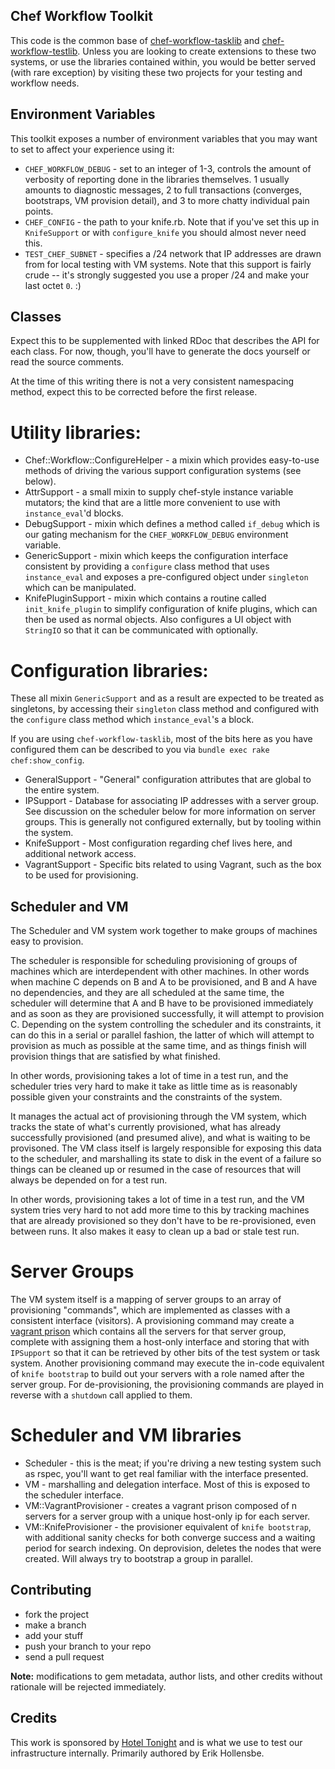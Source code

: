 Chef Workflow Toolkit
---------------------

This code is the common base of
[chef-workflow-tasklib](https://github.com/hoteltonight/chef-workflow-tasklib)
and
[chef-workflow-testlib](https://github.com/hoteltonight/chef-workflow-testlib).
Unless you are looking to create extensions to these two systems, or use the
libraries contained within, you would be better served (with rare exception) by
visiting these two projects for your testing and workflow needs.

Environment Variables
---------------------

This toolkit exposes a number of environment variables that you may want to set
to affect your experience using it:

* `CHEF_WORKFLOW_DEBUG` - set to an integer of 1-3, controls the amount of
  verbosity of reporting done in the libraries themselves. 1 usually amounts to
  diagnostic messages, 2 to full transactions (converges, bootstraps, VM
  provision detail), and 3 to more chatty individual pain points.
* `CHEF_CONFIG` - the path to your knife.rb. Note that if you've set this up in
  `KnifeSupport` or with `configure_knife` you should almost never need this.
* `TEST_CHEF_SUBNET` - specifies a /24 network that IP addresses are drawn from
  for local testing with VM systems. Note that this support is fairly crude --
  it's strongly suggested you use a proper /24 and make your last octet `0`.
  :)

Classes
-------

Expect this to be supplemented with linked RDoc that describes the API for each
class. For now, though, you'll have to generate the docs yourself or read the
source comments.

At the time of this writing there is not a very consistent namespacing method,
expect this to be corrected before the first release.

Utility libraries:
==================

* Chef::Workflow::ConfigureHelper - a mixin which provides easy-to-use methods
  of driving the various support configuration systems (see below).
* AttrSupport - a small mixin to supply chef-style instance variable mutators;
  the kind that are a little more convenient to use with `instance_eval`'d
  blocks.
* DebugSupport - mixin which defines a method called `if_debug` which is our
  gating mechanism for the `CHEF_WORKFLOW_DEBUG` environment variable.
* GenericSupport - mixin which keeps the configuration interface consistent by
  providing a `configure` class method that uses `instance_eval` and exposes a
  pre-configured object under `singleton` which can be manipulated.
* KnifePluginSupport - mixin which contains a routine called
  `init_knife_plugin` to simplify configuration of knife plugins, which can
  then be used as normal objects. Also configures a UI object with `StringIO`
  so that it can be communicated with optionally.

Configuration libraries:
========================

These all mixin `GenericSupport` and as a result are expected to be treated as
singletons, by accessing their `singleton` class method and configured with the
`configure` class method which `instance_eval`'s a block.

If you are using `chef-workflow-tasklib`, most of the bits here as you have
configured them can be described to you via `bundle exec rake chef:show_config`.

* GeneralSupport - "General" configuration attributes that are global to the
  entire system.
* IPSupport - Database for associating IP addresses with a server group. See
  discussion on the scheduler below for more information on server groups. This
  is generally not configured externally, but by tooling within the system.
* KnifeSupport - Most configuration regarding chef lives here, and additional
  network access.
* VagrantSupport - Specific bits related to using Vagrant, such as the box to
  be used for provisioning. 

Scheduler and VM
----------------

The Scheduler and VM system work together to make groups of machines easy to
provision. 

The scheduler is responsible for scheduling provisioning of groups of machines
which are interdependent with other machines. In other words when machine C
depends on B and A to be provisioned, and B and A have no dependencies, and
they are all scheduled at the same time, the scheduler will determine that A
and B have to be provisioned immediately and as soon as they are provisioned
successfully, it will attempt to provision C. Depending on the system
controlling the scheduler and its constraints, it can do this in a serial or
parallel fashion, the latter of which will attempt to provision as much as
possible at the same time, and as things finish will provision things that are
satisfied by what finished.

In other words, provisioning takes a lot of time in a test run, and the
scheduler tries very hard to make it take as little time as is reasonably
possible given your constraints and the constraints of the system.

It manages the actual act of provisioning through the VM system, which tracks
the state of what's currently provisioned, what has already successfully
provisioned (and presumed alive), and what is waiting to be provisoned. The VM
class itself is largely responsible for exposing this data to the scheduler,
and marshalling its state to disk in the event of a failure so things can be
cleaned up or resumed in the case of resources that will always be depended on
for a test run.

In other words, provisioning takes a lot of time in a test run, and the VM
system tries very hard to not add more time to this by tracking machines that
are already provisioned so they don't have to be re-provisioned, even between
runs. It also makes it easy to clean up a bad or stale test run.

Server Groups
=============

The VM system itself is a mapping of server groups to an array of provisioning
"commands", which are implemented as classes with a consistent interface
(visitors). A provisioning command may create a [vagrant
prison](https://github.com/hoteltonight/vagrant-prison) which contains all the
servers for that server group, complete with assigning them a host-only
interface and storing that with `IPSupport` so that it can be retrieved by
other bits of the test system or task system. Another provisioning command may
execute the in-code equivalent of `knife bootstrap` to build out your servers
with a role named after the server group. For de-provisioning, the provisioning
commands are played in reverse with a `shutdown` call applied to them.

Scheduler and VM libraries
==========================

* Scheduler - this is the meat; if you're driving a new testing system such as
  rspec, you'll want to get real familiar with the interface presented.
* VM - marshalling and delegation interface. Most of this is exposed to the
  scheduler interface.
* VM::VagrantProvisioner - creates a vagrant prison composed of n servers for a
  server group with a unique host-only ip for each server.
* VM::KnifeProvisioner - the provisioner equivalent of `knife bootstrap`, with
  additional sanity checks for both converge success and a waiting period for
  search indexing. On deprovision, deletes the nodes that were created. Will
  always try to bootstrap a group in parallel.

Contributing
------------

* fork the project
* make a branch
* add your stuff
* push your branch to your repo
* send a pull request

**Note:** modifications to gem metadata, author lists, and other credits
without rationale will be rejected immediately.

Credits
-------

This work is sponsored by [Hotel Tonight](http://hoteltonight.com) and is what
we use to test our infrastructure internally. Primarily authored by Erik
Hollensbe.
